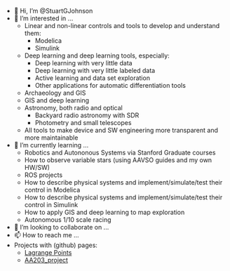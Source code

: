 - 👋 Hi, I’m @StuartGJohnson
- 👀 I’m interested in ...
  - Linear and non-linear controls and tools to develop and understand them:
    - Modelica
    - Simulink
  - Deep learning and deep learning tools, especially:
    - Deep learning with very little data
    - Deep learning with very little labeled data
    - Active learning and data set exploration
    - Other applications for automatic differentiation tools
  - Archaeology and GIS
  - GIS and deep learning
  - Astronomy, both radio and optical
    - Backyard radio astronomy with SDR
    - Photometry and small telescopes
  - All tools to make device and SW engineering more transparent and more maintainable
- 🌱 I’m currently learning ...
  - Robotics and Autononous Systems via Stanford Graduate courses
  - How to observe variable stars (using AAVSO guides and my own HW/SW)
  - ROS projects
  - How to describe physical systems and implement/simulate/test their control in Modelica
  - How to describe physical systems and implement/simulate/test their control in Simulink
  - How to apply GIS and deep learning to map exploration
  - Autonomous 1/10 scale racing
- 💞️ I’m looking to collaborate on ...
- 📫 How to reach me ...
- Projects with (github) pages:
  - [Lagrange Points](https://StuartGJohnson.github.io/LagrangePoints)
  - [AA203_project](https://stuartgjohnson.github.io/AA203_project/)
<!---
StuartGJohnson/StuartGJohnson is a ✨ special ✨ repository because its `README.md` (this file) appears on your GitHub profile.
You can click the Preview link to take a look at your changes.
--->
